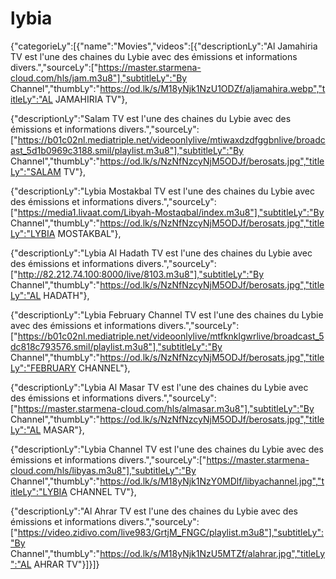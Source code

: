 # lybia
{"categorieLy":[{"name":"Movies","videos":[{"descriptionLy":"Al Jamahiria TV est l'une des chaines du Lybie avec des émissions et informations divers.","sourceLy":["https://master.starmena-cloud.com/hls/jam.m3u8"],"subtitleLy":"By Channel","thumbLy":"https://od.lk/s/M18yNjk1NzU1ODZf/aljamahira.webp","titleLy":"AL JAMAHIRIA TV"},

{"descriptionLy":"Salam TV est l'une des chaines du Lybie avec des émissions et informations divers.","sourceLy":["https://b01c02nl.mediatriple.net/videoonlylive/mtiwaxdzdfggbnlive/broadcast_5d1b0969c3188.smil/playlist.m3u8"],"subtitleLy":"By Channel","thumbLy":"https://od.lk/s/NzNfNzcyNjM5ODJf/berosats.jpg","titleLy":"SALAM TV"},

{"descriptionLy":"Lybia Mostakbal TV est l'une des chaines du Lybie avec des émissions et informations divers.","sourceLy":["https://media1.livaat.com/Libyah-Mostaqbal/index.m3u8"],"subtitleLy":"By Channel","thumbLy":"https://od.lk/s/NzNfNzcyNjM5ODJf/berosats.jpg","titleLy":"LYBIA MOSTAKBAL"},

{"descriptionLy":"Lybia Al Hadath TV est l'une des chaines du Lybie avec des émissions et informations divers.","sourceLy":["http://82.212.74.100:8000/live/8103.m3u8"],"subtitleLy":"By Channel","thumbLy":"https://od.lk/s/NzNfNzcyNjM5ODJf/berosats.jpg","titleLy":"AL HADATH"},

{"descriptionLy":"Lybia February Channel TV est l'une des chaines du Lybie avec des émissions et informations divers.","sourceLy":["https://b01c02nl.mediatriple.net/videoonlylive/mtfknklgwrlive/broadcast_5dc818c793576.smil/playlist.m3u8"],"subtitleLy":"By Channel","thumbLy":"https://od.lk/s/NzNfNzcyNjM5ODJf/berosats.jpg","titleLy":"FEBRUARY CHANNEL"},

{"descriptionLy":"Lybia Al Masar TV est l'une des chaines du Lybie avec des émissions et informations divers.","sourceLy":["https://master.starmena-cloud.com/hls/almasar.m3u8"],"subtitleLy":"By Channel","thumbLy":"https://od.lk/s/NzNfNzcyNjM5ODJf/berosats.jpg","titleLy":"AL MASAR"},

{"descriptionLy":"Lybia Channel TV est l'une des chaines du Lybie avec des émissions et informations divers.","sourceLy":["https://master.starmena-cloud.com/hls/libyas.m3u8"],"subtitleLy":"By Channel","thumbLy":"https://od.lk/s/M18yNjk1NzY0MDlf/libyachannel.jpg","titleLy":"LYBIA CHANNEL TV"},

{"descriptionLy":"Al Ahrar TV est l'une des chaines du Lybie avec des émissions et informations divers.","sourceLy":["https://video.zidivo.com/live983/GrtjM_FNGC/playlist.m3u8"],"subtitleLy":"By Channel","thumbLy":"https://od.lk/s/M18yNjk1NzU5MTZf/alahrar.jpg","titleLy":"AL AHRAR TV"}]}]}
